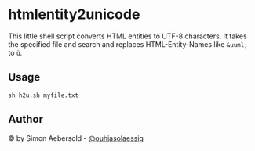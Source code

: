 htmlentity2unicode
==================

This little shell script converts HTML entities to UTF-8 characters. It takes the specified file and search and replaces HTML-Entity-Names like `&uuml;` to `ü`.

Usage
-----

	sh h2u.sh myfile.txt

Author
------
&copy; by Simon Aebersold - [@ouhjasolaessig](https://twitter.com/ouhjasolaessig)